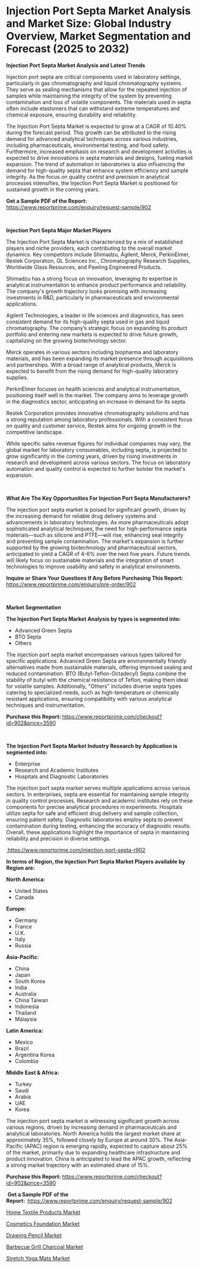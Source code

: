 <p><h1>Injection Port Septa Market Analysis and Market Size: Global Industry Overview, Market Segmentation and Forecast (2025 to 2032)</h1></p><p><strong>Injection Port Septa Market Analysis and Latest Trends</strong></p>
<p><p>Injection port septa are critical components used in laboratory settings, particularly in gas chromatography and liquid chromatography systems. They serve as sealing mechanisms that allow for the repeated injection of samples while maintaining the integrity of the system by preventing contamination and loss of volatile components. The materials used in septa often include elastomers that can withstand extreme temperatures and chemical exposure, ensuring durability and reliability.</p><p>The Injection Port Septa Market is expected to grow at a CAGR of 10.40% during the forecast period. This growth can be attributed to the rising demand for advanced analytical techniques across various industries, including pharmaceuticals, environmental testing, and food safety. Furthermore, increased emphasis on research and development activities is expected to drive innovations in septa materials and designs, fueling market expansion. The trend of automation in laboratories is also influencing the demand for high-quality septa that enhance system efficiency and sample integrity. As the focus on quality control and precision in analytical processes intensifies, the Injection Port Septa Market is positioned for sustained growth in the coming years.</p></p>
<p><strong>Get a Sample PDF of the Report:&nbsp;</strong> <a href="https://www.reportprime.com/enquiry/request-sample/902?utm_campaign=2010&utm_medium=2&utm_source=Github&utm_content=ia&utm_term=18032025&utm_id=injection-port-septa">https://www.reportprime.com/enquiry/request-sample/902</a></p>
<p>&nbsp;</p>
<p><strong>Injection Port Septa Major Market Players</strong></p>
<p><p>The Injection Port Septa Market is characterized by a mix of established players and niche providers, each contributing to the overall market dynamics. Key competitors include Shimadzu, Agilent, Merck, PerkinElmer, Restek Corporation, GL Sciences Inc., Chromatography Research Supplies, Worldwide Glass Resources, and Pawling Engineered Products.</p><p>Shimadzu has a strong focus on innovation, leveraging its expertise in analytical instrumentation to enhance product performance and reliability. The company's growth trajectory looks promising with increasing investments in R&D, particularly in pharmaceuticals and environmental applications.</p><p>Agilent Technologies, a leader in life sciences and diagnostics, has seen consistent demand for its high-quality septa used in gas and liquid chromatography. The company’s strategic focus on expanding its product portfolio and entering new markets is expected to drive future growth, capitalizing on the growing biotechnology sector.</p><p>Merck operates in various sectors including biopharma and laboratory materials, and has been expanding its market presence through acquisitions and partnerships. With a broad range of analytical products, Merck is expected to benefit from the rising demand for high-quality laboratory supplies.</p><p>PerkinElmer focuses on health sciences and analytical instrumentation, positioning itself well in the market. The company aims to leverage growth in the diagnostics sector, anticipating an increase in demand for its septa.</p><p>Restek Corporation provides innovative chromatography solutions and has a strong reputation among laboratory professionals. With a consistent focus on quality and customer service, Restek aims for ongoing growth in the competitive landscape.</p><p>While specific sales revenue figures for individual companies may vary, the global market for laboratory consumables, including septa, is projected to grow significantly in the coming years, driven by rising investments in research and development across various sectors. The focus on laboratory automation and quality control is expected to further bolster the market's expansion.</p></p>
<p>&nbsp;</p>
<p><strong>What Are The Key Opportunities For Injection Port Septa Manufacturers?</strong></p>
<p><p>The injection port septa market is poised for significant growth, driven by the increasing demand for reliable drug delivery systems and advancements in laboratory technologies. As more pharmaceuticals adopt sophisticated analytical techniques, the need for high-performance septa materials—such as silicone and PTFE—will rise, enhancing seal integrity and preventing sample contamination. The market's expansion is further supported by the growing biotechnology and pharmaceutical sectors, anticipated to yield a CAGR of 4-6% over the next five years. Future trends will likely focus on sustainable materials and the integration of smart technologies to improve usability and safety in analytical environments.</p></p>
<p><strong>Inquire or Share Your Questions If Any Before Purchasing This Report:</strong> <a href="https://www.reportprime.com/enquiry/pre-order/902?utm_campaign=2010&utm_medium=2&utm_source=Github&utm_content=ia&utm_term=18032025&utm_id=injection-port-septa">https://www.reportprime.com/enquiry/pre-order/902</a></p>
<p>&nbsp;</p>
<p><strong>Market Segmentation</strong></p>
<p><strong>The Injection Port Septa Market Analysis by types is segmented into:</strong></p>
<p><ul><li>Advanced Green Septa</li><li>BTO Septa</li><li>Others</li></ul></p>
<p><p>The injection port septa market encompasses various types tailored for specific applications. Advanced Green Septa are environmentally friendly alternatives made from sustainable materials, offering improved sealing and reduced contamination. BTO (Butyl-Teflon-Octadecyl) Septa combine the stability of butyl with the chemical resistance of Teflon, making them ideal for volatile samples. Additionally, "Others" includes diverse septa types catering to specialized needs, such as high-temperature or chemically resistant applications, ensuring compatibility with various analytical techniques and instrumentation.</p></p>
<p><strong>Purchase this Report:&nbsp;</strong><a href="https://www.reportprime.com/checkout?id=902&price=3590&utm_campaign=2010&utm_medium=2&utm_source=Github&utm_content=ia&utm_term=18032025&utm_id=injection-port-septa">https://www.reportprime.com/checkout?id=902&price=3590</a></p>
<p>&nbsp;</p>
<p><strong>The Injection Port Septa Market Industry Research by Application is segmented into:</strong></p>
<p><ul><li>Enterprise</li><li>Research and Academic Institutes</li><li>Hospitals and Diagnostic Laboratories</li></ul></p>
<p><p>The injection port septa market serves multiple applications across various sectors. In enterprises, septa are essential for maintaining sample integrity in quality control processes. Research and academic institutes rely on these components for precise analytical procedures in experiments. Hospitals utilize septa for safe and efficient drug delivery and sample collection, ensuring patient safety. Diagnostic laboratories employ septa to prevent contamination during testing, enhancing the accuracy of diagnostic results. Overall, these applications highlight the importance of septa in maintaining reliability and precision in diverse settings.</p></p>
<p><a href="https://www.reportprime.com/injection-port-septa-r902?utm_campaign=2010&utm_medium=2&utm_source=Github&utm_content=ia&utm_term=18032025&utm_id=injection-port-septa">&nbsp;https://www.reportprime.com/injection-port-septa-r902</a></p>
<p><strong>In terms of Region, the Injection Port Septa Market Players available by Region are:</strong></p>
<p>
    <p> <strong> North America: </strong>
        <ul>
            <li>United States</li>
            <li>Canada</li>
        </ul>
        </p> 
    <p> <strong> Europe: </strong>
        <ul>
            <li>Germany</li>
            <li>France</li>
            <li>U.K.</li>
            <li>Italy</li>
            <li>Russia</li>
        </ul>
        </p> 
    <p> <strong> Asia-Pacific: </strong>
        <ul>
            <li>China</li>
            <li>Japan</li>
            <li>South Korea</li>
            <li>India</li>
            <li>Australia</li>
            <li>China Taiwan</li>
            <li>Indonesia</li>
            <li>Thailand</li>
            <li>Malaysia</li>
        </ul>
        </p> 
    <p> <strong> Latin America: </strong>
        <ul>
            <li>Mexico</li>
            <li>Brazil</li>
            <li>Argentina Korea</li>
            <li>Colombia</li>
        </ul>
        </p> 
    <p> <strong> Middle East & Africa: </strong>
        <ul>
            <li>Turkey</li>
            <li>Saudi</li>
            <li>Arabia</li>
            <li>UAE</li>
            <li>Korea</li>
        </ul>
    </p>
    </p>
<p><p>The injection port septa market is witnessing significant growth across various regions, driven by increasing demand in pharmaceuticals and analytical laboratories. North America holds the largest market share at approximately 35%, followed closely by Europe at around 30%. The Asia-Pacific (APAC) region is emerging rapidly, expected to capture about 25% of the market, primarily due to expanding healthcare infrastructure and product innovation. China is anticipated to lead the APAC growth, reflecting a strong market trajectory with an estimated share of 15%.</p></p>
<p><strong>Purchase this Report: </strong><a href="https://www.reportprime.com/checkout?id=902&price=3590&utm_campaign=2010&utm_medium=2&utm_source=Github&utm_content=ia&utm_term=18032025&utm_id=injection-port-septa">https://www.reportprime.com/checkout?id=902&price=3590</a></p>
<p>&nbsp;<strong>Get a Sample PDF of the Report:&nbsp;&nbsp;</strong><a href="https://www.reportprime.com/enquiry/request-sample/902?utm_campaign=2010&utm_medium=2&utm_source=Github&utm_content=ia&utm_term=18032025&utm_id=injection-port-septa">https://www.reportprime.com/enquiry/request-sample/902</a></p>
<p><strong></strong></p>
<p><p><a href="https://github.com/salkidtodo/Market-Research-Report-List-1/blob/main/home-textile-products-market.md?utm_campaign=2010&utm_medium=2&utm_source=Github&utm_content=ia&utm_term=18032025&utm_id=injection-port-septa">Home Textile Products Market</a></p><p><a href="https://github.com/diosohusch6x/Market-Research-Report-List-1/blob/main/cosmetics-foundation-market.md?utm_campaign=2010&utm_medium=2&utm_source=Github&utm_content=ia&utm_term=18032025&utm_id=injection-port-septa">Cosmetics Foundation Market</a></p><p><a href="https://github.com/oduorsarath9/Market-Research-Report-List-1/blob/main/drawing-pencil-market.md?utm_campaign=2010&utm_medium=2&utm_source=Github&utm_content=ia&utm_term=18032025&utm_id=injection-port-septa">Drawing Pencil Market</a></p><p><a href="https://github.com/ildyduedu/Market-Research-Report-List-1/blob/main/barbecue-grill-charcoal-market.md?utm_campaign=2010&utm_medium=2&utm_source=Github&utm_content=ia&utm_term=18032025&utm_id=injection-port-septa">Barbecue Grill Charcoal Market</a></p><p><a href="https://github.com/eleussabra/Market-Research-Report-List-1/blob/main/stretch-yoga-mats-market.md?utm_campaign=2010&utm_medium=2&utm_source=Github&utm_content=ia&utm_term=18032025&utm_id=injection-port-septa">Stretch Yoga Mats Market</a></p></p>